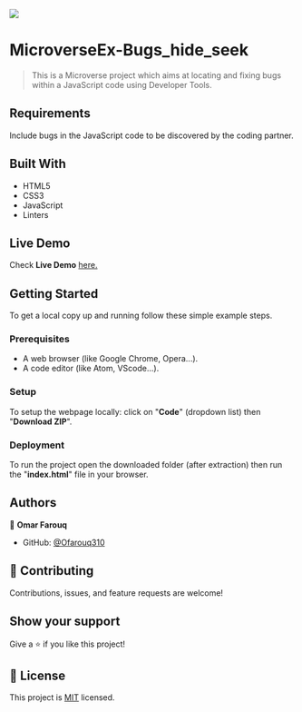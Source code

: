 ![](https://img.shields.io/badge/Microverse-blueviolet)

# MicroverseEx-Bugs_hide_seek

> This is a Microverse project which aims at locating and fixing bugs within a JavaScript code using Developer Tools.


## Requirements

Include bugs in the JavaScript code to be discovered by the coding partner.

## Built With

- HTML5
- CSS3
- JavaScript
- Linters

## Live Demo

Check **Live Demo** [here.](https://github.com/Ofarouq310/Bugs_hide_and_seek/)

## Getting Started

To get a local copy up and running follow these simple example steps.

### Prerequisites

- A web browser (like Google Chrome, Opera...).
- A code editor (like Atom, VScode...).

### Setup

To setup the webpage locally: click on "**Code**" (dropdown list) then "**Download ZIP**".

### Deployment

To run the project open the downloaded folder (after extraction) then run the "**index.html**" file in your browser.

## Authors

👤 **Omar Farouq**

- GitHub: [@Ofarouq310](https://github.com/Ofarouq310)

## 🤝 Contributing

Contributions, issues, and feature requests are welcome!

## Show your support

Give a ⭐️ if you like this project!

## 📝 License

This project is [MIT](./MIT.md) licensed.
